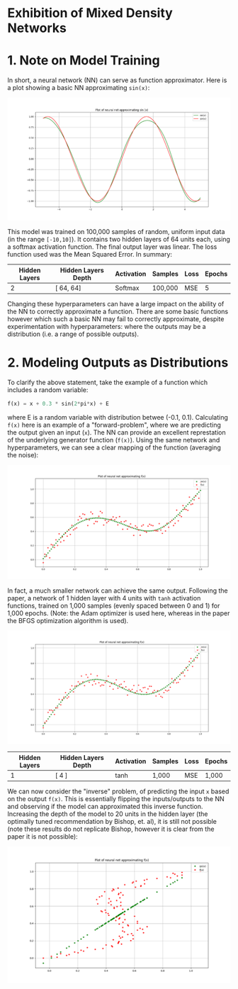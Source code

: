 # Exhibition of Mixed Density Networks

# 1. Note on Model Training

In short, a neural network (NN) can serve as function approximator. Here is a plot showing a basic NN approximating `sin(x)`:

![Approximating `sin(x)`](/images/01_2x64dense_softmax_100thou_ranged.png)

This model was trained on 100,000 samples of random, uniform input data (in the range `[-10,10]`). It contains two hidden layers of 64 units each, using a softmax activation function. The final output layer was linear. The loss function used was the Mean Squared Error. In summary:

| Hidden Layers | Hidden Layers Depth | Activation | Samples     | Loss | Epochs |
|--------------|--------------|-----------|------------|------------|------------|
| 2 | [ 64, 64] | Softmax | 100,000      | MSE     | 5 |

Changing these hyperparameters can have a large impact on the ability of the NN to correctly approximate a function. There are some basic functions however which such a basic NN may fail to correctly approximate, despite experimentation with hyperparameters: where the outputs may be a distribution (i.e. a range of possible outputs).

# 2. Modeling Outputs as Distributions

To clarify the above statement, take the example of a function which includes a random variable:

```python
f(x) = x + 0.3 * sin(2*pi*x) + E
```

where E is a random variable with distribution betwee (-0.1, 0.1). Calculating `f(x)` here is an example of a "forward-problem", where we are predicting the output given an input (`x`). The NN can provide an excellent represtation of the underlying generator function (`f(x)`). Using the same network and hyperparameters, we can see a clear mapping of the function (averaging the noise):

![Approximating `f(x)`](/images/05_2x64softmax_fx_1000samples_1000epochs.png)

In fact, a much smaller network can achieve the same output. Following the paper, a network of 1 hidden layer with 4 units with `tanh` activation functions, trained on 1,000 samples (evenly spaced between 0 and 1) for 1,000 epochs. (Note: the Adam optimizer is used here, whereas in the paper the BFGS optimization algorithm is used).

![Approximating `f(x)` with Bishop NN](/images/04_1x4tanh_fx_1000samples_1000epochs.png)

| Hidden Layers | Hidden Layers Depth | Activation | Samples     | Loss | Epochs |
|--------------|--------------|-----------|------------|------------|------------|
| 1 | [ 4 ] | tanh | 1,000      | MSE     | 1,000|

We can now consider the "inverse" problem, of predicting the input `x` based on the output `f(x)`. This is essentially flipping the inputs/outputs to the NN and observing if the model can approximated this inverse function. Increasing the depth of the model to 20 units in the hidden layer (the optimally tuned recommendation by Bishop, et. al), it is still not possible (note these results do not replicate Bishop, however it is clear from the paper it is not possible): 


![Approximating `x` - backward pass](/images/06_1x20tanh_1000samples_1000epochs.png)
